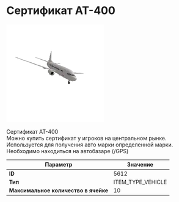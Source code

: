 # Сертификат AT-400

![Item Image](../img/5612.webp?raw=true)

Сертификат AT-400<br>Можно купить сертификат у игроков на центральном рынке.<br>Используется для получения авто марки определенной марки.<br>Необходимо находиться на автобазаре (/GPS)


| Параметр | Значение |
|----------|----------|
| **ID** | 5612 |
| **Тип** | ITEM_TYPE_VEHICLE |
| **Максимальное количество в ячейке** | 10 |


